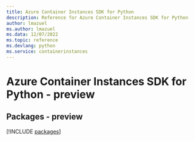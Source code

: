 ```yaml
---
title: Azure Container Instances SDK for Python
description: Reference for Azure Container Instances SDK for Python
author: lmazuel
ms.author: lmazuel
ms.data: 12/07/2022
ms.topic: reference
ms.devlang: python
ms.service: containerinstances
---
```

# Azure Container Instances SDK for Python - preview
## Packages - preview
[!INCLUDE [packages](container-instances-index.md)]